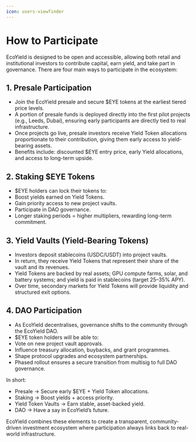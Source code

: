 ```yaml
---
icon: users-viewfinder
---
```


# How to Participate

EcoYield is designed to be open and accessible, allowing both retail and institutional investors to contribute capital, earn yield, and take part in governance. There are four main ways to participate in the ecosystem:

## 1. Presale Participation

* Join the EcoYield presale and secure $EYE tokens at the earliest tiered price levels.
* A portion of presale funds is deployed directly into the first pilot projects (e.g., Leeds, Dubai), ensuring early participants are directly tied to real infrastructure.
* Once projects go live, presale investors receive Yield Token allocations proportionate to their contribution, giving them early access to yield-bearing assets.
* Benefits include: discounted $EYE entry price, early Yield allocations, and access to long-term upside.

## 2. Staking $EYE Tokens

* $EYE holders can lock their tokens to:
* Boost yields earned on Yield Tokens.
* Gain priority access to new project vaults.
* Participate in DAO governance.
* Longer staking periods = higher multipliers, rewarding long-term commitment.

## 3. Yield Vaults (Yield-Bearing Tokens)

* Investors deposit stablecoins (USDC/USDT) into project vaults.
* In return, they receive Yield Tokens that represent their share of the vault and its revenues.
* Yield Tokens are backed by real assets; GPU compute farms, solar, and battery systems; and yield is paid in stablecoins (target 25–35% APY).
* Over time, secondary markets for Yield Tokens will provide liquidity and structured exit options.

## 4. DAO Participation

* As EcoYield decentralises, governance shifts to the community through the EcoYield DAO.
* $EYE token holders will be able to:
* Vote on new project vault approvals.
* Influence treasury allocation, buybacks, and grant programmes.
* Shape protocol upgrades and ecosystem partnerships.
* Phased rollout ensures a secure transition from multisig to full DAO governance.

In short:

* Presale → Secure early $EYE + Yield Token allocations.
* Staking → Boost yields + access priority.
* Yield Token Vaults → Earn stable, asset-backed yield.
* DAO → Have a say in EcoYield’s future.

EcoYield combines these elements to create a transparent, community-driven investment ecosystem where participation always links back to real-world infrastructure.

